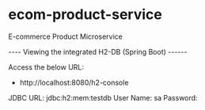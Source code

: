 # ecom-product-service
E-commerce Product Microservice

---- Viewing the integrated H2-DB (Spring Boot) ------

Access the below URL: 

- http://localhost:8080/h2-console 

JDBC URL: jdbc:h2:mem:testdb
User Name: sa
Password: 

